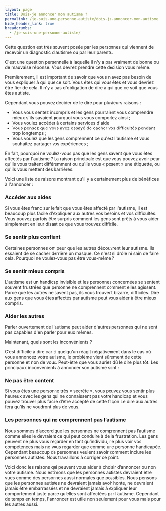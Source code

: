```yaml
---
layout: page
title: Dois-je annoncer mon autisme ?
permalink: /je-suis-une-personne-autiste/dois-je-annoncer-mon-autisme
hide_header_link: true
breadcrumbs:
  - /je-suis-une-personne-autiste/
---
```


Cette question est très souvent posée par les personnes qui viennent de recevoir un diagnostic d'autisme ou par leur parents.

C'est une question personnelle à laquelle il n'y a pas vraiment de bonne ou de mauvaise réponse. Vous devrez prendre cette décision vous même.

Premièrement, il est important de savoir que vous n'avez pas besoin de vous expliquer à qui que ce soit. Vous êtes qui vous êtes et vous devriez être fier de cela.
Il n'y a pas d'obligation de dire à qui que ce soit que vous êtes autiste.

Cependant vous pouvez décider de le dire pour plusieurs raisons :

  - Vous vous sentez incompris et les gens pourraient vous comprendre mieux s'ils savaient pourquoi vous vous comportez ainsi ;
  - Vous voulez accéder à certains services d'aide ;
  - Vous pensez que vous avez essayé de cacher vos difficultés pendant trop longtemps ;
  - Vous voulez que les gens comprennent ce qu'est l'autisme et vous souhaitez partager vos expériences ;


En fait, pourquoi ne voulez-vous pas que les gens savent que vous êtes affectés par l'autisme&nbsp;?
La raison principale est que vous pouvez avoir peur qu'ils vous traitent différemment ou qu'ils vous « posent »  une étiquette, ou qu'ils vous mettent des barrières.



Voici une liste de raisons montrant qu'il y a certainement plus de bénéfices à l'annoncer&nbsp;:

### Accéder aux aides
Si vous êtes franc sur le fait que vous êtes affecté par l'autisme, il est beaucoup plus facile d'expliquer aux autres vos besoins et vos difficultés.
Vous pouvez parfois être surpris comment les gens sont prêts à vous aider simplement en leur disant ce que vous trouvez difficile.

### Se sentir plus confiant
Certaines personnes ont peur que les autres découvrent leur autisme. Ils essaient de se cacher derrière un masque.
Ce n'est ni drôle ni sain de faire cela. Pourquoi ne voulez-vous pas être vous-même&nbsp;?

### Se sentir mieux compris
L'autisme est un handicap invisible et les personnes concernées se sentent souvent frustrées
que personne ne comprennent comment elles agissent.
Parce que les autres ne savent pas, ils vous trouvent bizarre, difficiles.
Dire aux gens que vous êtes affectés par autisme peut vous aider à être mieux compris.

### Aider les autres
Parler ouvertement de l'autisme peut aider d'autres personnes qui ne sont pas capables d'en parler pour eux mêmes.


Maintenant, quels sont les inconvénients ?

C’est difficile à dire car si quelqu’un réagit négativement dans le cas où vous annoncez votre autisme, le problème vient sûrement de cette personne et non de vous. Peut-être que vous auriez dû le dire plus tôt. Les principaux inconvénients à annoncer son autisme sont :

### Ne pas être content
Si vous êtes une personne très « secrète », vous pouvez vous sentir plus heureux avec les gens qui ne connaissent pas votre handicap et vous pouvez trouver plus facile d’être accepté de cette façon Le dire aux autres fera qu’ils ne voudront plus de vous.

### Les personnes qui ne comprennent pas l’autisme
Nous sommes d’accord que les personnes ne comprennent pas l’autisme comme elles le 
devraient ce qui peut conduire à de la frustration. Les gens peuvent ne plus vous 
regarder en tant qu’individu, ne plus voir vos compétences mais ne vous regarder que 
comme une personne handicapée. Cependant beaucoup de personnes veulent savoir comment 
inclure les personnes autistes. Nous travaillons à corriger ce point.

Voici donc les raisons qui peuvent vous aider à choisir d’annoncer ou non votre autisme.
Nous estimons que les personnes autistes devraient être vues comme des personnes aussi 
normales que possibles. Nous pensons que les personnes autistes ne devraient jamais 
avoir honte, ne devraient jamais être embarrassées et ne devraient jamais à expliquer leur comportement juste parce qu’elles sont affectées par l’autisme.
Cependant de temps en temps, l'annoncer est utile non seulement pour vous mais pour les autres aussi.
